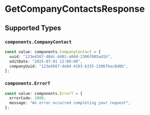 # GetCompanyContactsResponse


## Supported Types

### `components.CompanyContact`

```typescript
const value: components.CompanyContact = {
  uuid: "123e4567-48dc-4401-a04d-2306f005ad1b",
  editDate: "2025-07-01 12:00:00",
  companyUuid: "123e4567-de84-4103-b335-2306fbac8d0b",
};
```

### `components.ErrorT`

```typescript
const value: components.ErrorT = {
  errorCode: 1000,
  message: "An error occurred completing your request",
};
```

